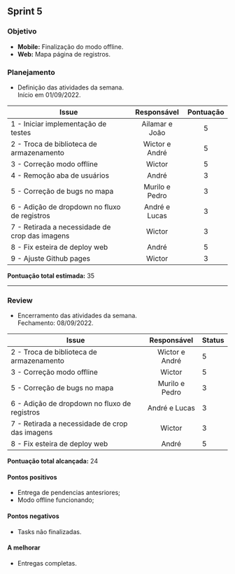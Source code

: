 ## Sprint 5

### Objetivo

- **Mobile:** Finalização do modo offline.
- **Web:** Mapa página de registros.

### Planejamento

- Definição das atividades da semana.  
Início em 01/09/2022. 

**Issue** |**Responsável**| **Pontuação** 
----------|:-------------:|:---------:
1 - Iniciar implementação de testes | Ailamar e João | 5
2 - Troca de biblioteca de armazenamento | Wictor e André | 5
3 - Correção modo offline | Wictor | 5
4 - Remoção aba de usuários | André | 3
5 - Correção de bugs no mapa | Murilo e Pedro | 3
6 - Adição de dropdown no fluxo de registros | André e Lucas | 3
7 - Retirada a necessidade de crop das imagens | Wictor | 3
8 - Fix esteira de deploy web | André | 5
9 - Ajuste Github pages | Wictor | 3

**Pontuação total estimada:** 35

---

### Review

- Encerramento das atividades da semana.  
Fechamento: 08/09/2022.

**Issue** |**Responsável**| **Status** |
----------| :-----------: | ----------
2 - Troca de biblioteca de armazenamento | Wictor e André | 5
3 - Correção modo offline | Wictor | 5
5 - Correção de bugs no mapa | Murilo e Pedro | 3
6 - Adição de dropdown no fluxo de registros | André e Lucas | 3
7 - Retirada a necessidade de crop das imagens | Wictor | 3
8 - Fix esteira de deploy web | André | 5

**Pontuação total alcançada:** 24

#### Pontos positivos
- Entrega de pendencias antesriores;
- Modo offline funcionando;

#### Pontos negativos
- Tasks não finalizadas.

#### A melhorar
- Entregas completas.
